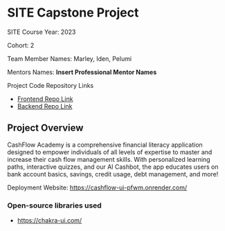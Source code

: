 # SITE Capstone Project

SITE Course Year: 2023

Cohort: 2

Team Member Names: Marley, Iden, Pelumi

Mentors Names: **Insert Professional Mentor Names**

Project Code Repository Links

* [Frontend Repo Link](https://github.com/CashFlowPIMps/CashFlowCapstone/tree/main/cashflow-api)
* [Backend Repo Link]()

## Project Overview

CashFlow Academy is a comprehensive financial literacy application designed to empower individuals of all levels of expertise to master and increase their cash flow management skills. With personalized learning paths, interactive quizzes, and our AI Cashbot, the app educates users on bank account basics, savings, credit usage, debt management, and more!

Deployment Website: https://cashflow-ui-pfwm.onrender.com/ 

### Open-source libraries used

- https://chakra-ui.com/ 
